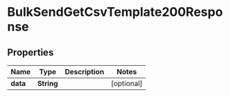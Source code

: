 

# BulkSendGetCsvTemplate200Response


## Properties

| Name | Type | Description | Notes |
|------------ | ------------- | ------------- | -------------|
|**data** | **String** |  |  [optional] |



